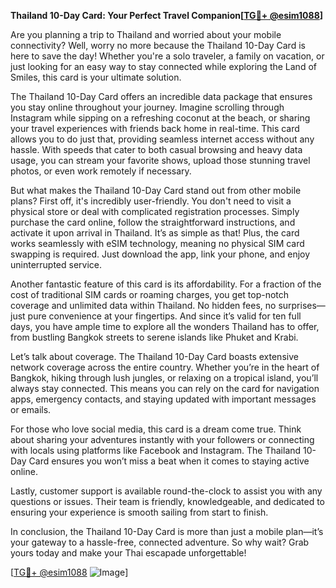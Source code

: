 **Thailand 10-Day Card: Your Perfect Travel Companion[[TG💪+ @esim1088](https://t.me/s/esim1088)]**

Are you planning a trip to Thailand and worried about your mobile connectivity? Well, worry no more because the Thailand 10-Day Card is here to save the day! Whether you're a solo traveler, a family on vacation, or just looking for an easy way to stay connected while exploring the Land of Smiles, this card is your ultimate solution.

The Thailand 10-Day Card offers an incredible data package that ensures you stay online throughout your journey. Imagine scrolling through Instagram while sipping on a refreshing coconut at the beach, or sharing your travel experiences with friends back home in real-time. This card allows you to do just that, providing seamless internet access without any hassle. With speeds that cater to both casual browsing and heavy data usage, you can stream your favorite shows, upload those stunning travel photos, or even work remotely if necessary.

But what makes the Thailand 10-Day Card stand out from other mobile plans? First off, it's incredibly user-friendly. You don't need to visit a physical store or deal with complicated registration processes. Simply purchase the card online, follow the straightforward instructions, and activate it upon arrival in Thailand. It’s as simple as that! Plus, the card works seamlessly with eSIM technology, meaning no physical SIM card swapping is required. Just download the app, link your phone, and enjoy uninterrupted service.

Another fantastic feature of this card is its affordability. For a fraction of the cost of traditional SIM cards or roaming charges, you get top-notch coverage and unlimited data within Thailand. No hidden fees, no surprises—just pure convenience at your fingertips. And since it’s valid for ten full days, you have ample time to explore all the wonders Thailand has to offer, from bustling Bangkok streets to serene islands like Phuket and Krabi.

Let’s talk about coverage. The Thailand 10-Day Card boasts extensive network coverage across the entire country. Whether you’re in the heart of Bangkok, hiking through lush jungles, or relaxing on a tropical island, you’ll always stay connected. This means you can rely on the card for navigation apps, emergency contacts, and staying updated with important messages or emails.

For those who love social media, this card is a dream come true. Think about sharing your adventures instantly with your followers or connecting with locals using platforms like Facebook and Instagram. The Thailand 10-Day Card ensures you won’t miss a beat when it comes to staying active online.

Lastly, customer support is available round-the-clock to assist you with any questions or issues. Their team is friendly, knowledgeable, and dedicated to ensuring your experience is smooth sailing from start to finish.

In conclusion, the Thailand 10-Day Card is more than just a mobile plan—it’s your gateway to a hassle-free, connected adventure. So why wait? Grab yours today and make your Thai escapade unforgettable!

[[TG💪+ @esim1088](https://t.me/s/esim1088) ![Image](https://i.postimg.cc/Y0z9fWf4/image.png)]